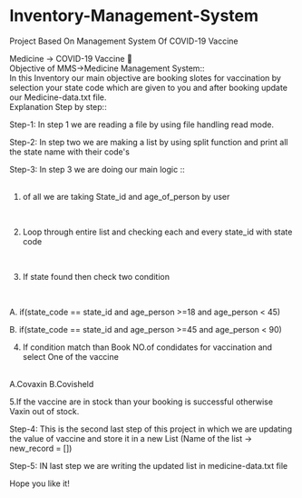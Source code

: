 # Inventory-Management-System
Project Based On Management System Of COVID-19 Vaccine

Medicine -> COVID-19 Vaccine 🧑
<br/>
Objective of MMS->Medicine Management System::
<br/>
In this Inventory our main objective are booking slotes for vaccination by selection your state code which are given to you and after booking update our Medicine-data.txt file.
<br/>
Explanation Step by step::
<br/>

Step-1: In step 1 we are reading a file by using file handling read mode.
<br/>


Step-2: In step two we are making a list by using split function and print all the state name with their code's
<br/>

Step-3: In step 3 we are doing our main logic ::  
<br/>

1. of all we are taking State_id and age_of_person by user
<br/>

2. Loop through entire list and checking each and every state_id with state code
<br/>

3. If state found then check two condition 
<br/>

A. if(state_code == state_id and age_person >=18 and age_person < 45)
<br/>

B. if(state_code == state_id and age_person >=45 and age_person < 90)
<br/>

4. If condition match than Book NO.of condidates for vaccination and select One of the vaccine
<br/>
A.Covaxin
B.Covisheld
<br/>
     
5.If the vaccine are in stock than your booking is successful otherwise Vaxin out of stock.
<br/>

Step-4: This is the second last step of this project in which we are updating the value of vaccine and store it in a new List (Name of the list -> new_record = [])
<br/>


Step-5: IN last step we are writing the updated list in medicine-data.txt file
<br/>

Hope you like it!



